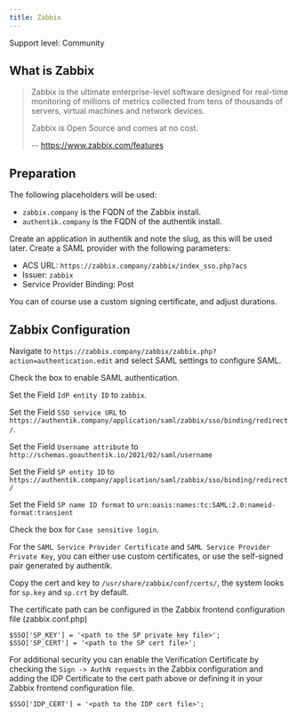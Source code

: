 ```yaml
---
title: Zabbix
---
```


<span class="badge badge--secondary">Support level: Community</span>

## What is Zabbix

> Zabbix is the ultimate enterprise-level software designed for real-time monitoring of millions of metrics collected from tens of thousands of servers, virtual machines and network devices.
>
> Zabbix is Open Source and comes at no cost.
>
> -- https://www.zabbix.com/features

## Preparation

The following placeholders will be used:

-   `zabbix.company` is the FQDN of the Zabbix install.
-   `authentik.company` is the FQDN of the authentik install.

Create an application in authentik and note the slug, as this will be used later. Create a SAML provider with the following parameters:

-   ACS URL: `https://zabbix.company/zabbix/index_sso.php?acs`
-   Issuer: `zabbix`
-   Service Provider Binding: Post

You can of course use a custom signing certificate, and adjust durations.

## Zabbix Configuration

Navigate to `https://zabbix.company/zabbix/zabbix.php?action=authentication.edit` and select SAML settings to configure SAML.

Check the box to enable SAML authentication.

Set the Field `IdP entity ID` to `zabbix`.

Set the Field `SSO service URL` to `https://authentik.company/application/saml/zabbix/sso/binding/redirect/`.

Set the Field `Username attribute` to `http://schemas.goauthentik.io/2021/02/saml/username`

Set the Field `SP entity ID` to `https://authentik.company/application/saml/zabbix/sso/binding/redirect/`

Set the Field `SP name ID format` to `urn:oasis:names:tc:SAML:2.0:nameid-format:transient`

Check the box for `Case sensitive login`.

For the `SAML Service Provider Certificate` and `SAML Service Provider Private Key`, you can either use custom certificates, or use the self-signed pair generated by authentik.

Copy the cert and key to `/usr/share/zabbix/conf/certs/`, the system looks for `sp.key` and `sp.crt` by default.

The certificate path can be configured in the Zabbix frontend configuration file (zabbix.conf.php)

```
$SSO['SP_KEY'] = '<path to the SP private key file>';
$SSO['SP_CERT'] = '<path to the SP cert file>';
```

For additional security you can enable the Verification Certificate by checking the `Sign -> AuthN requests` in the Zabbix configuration and adding the IDP Certificate to the cert path above or defining it in your Zabbix frontend configuration file.

```
$SSO['IDP_CERT'] = '<path to the IDP cert file>';
```
